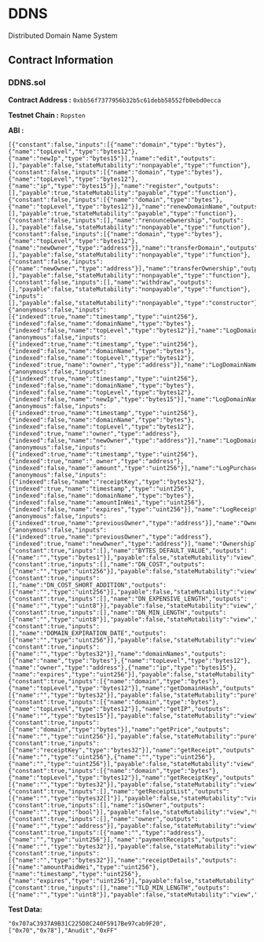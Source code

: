 # DDNS
Distributed Domain Name System

## Contract Information

### DDNS.sol
**Contract Address :** 
`0xbb56f7377956b32b5c61debb58552fb0ebd0ecca`

**Testnet Chain :** 
`Ropsten`

**ABI :**

    [{"constant":false,"inputs":[{"name":"domain","type":"bytes"},{"name":"topLevel","type":"bytes12"},{"name":"newIp","type":"bytes15"}],"name":"edit","outputs":[],"payable":false,"stateMutability":"nonpayable","type":"function"},{"constant":false,"inputs":[{"name":"domain","type":"bytes"},{"name":"topLevel","type":"bytes12"},{"name":"ip","type":"bytes15"}],"name":"register","outputs":[],"payable":true,"stateMutability":"payable","type":"function"},{"constant":false,"inputs":[{"name":"domain","type":"bytes"},{"name":"topLevel","type":"bytes12"}],"name":"renewDomainName","outputs":[],"payable":true,"stateMutability":"payable","type":"function"},{"constant":false,"inputs":[],"name":"renounceOwnership","outputs":[],"payable":false,"stateMutability":"nonpayable","type":"function"},{"constant":false,"inputs":[{"name":"domain","type":"bytes"},{"name":"topLevel","type":"bytes12"},{"name":"newOwner","type":"address"}],"name":"transferDomain","outputs":[],"payable":false,"stateMutability":"nonpayable","type":"function"},{"constant":false,"inputs":[{"name":"newOwner","type":"address"}],"name":"transferOwnership","outputs":[],"payable":false,"stateMutability":"nonpayable","type":"function"},{"constant":false,"inputs":[],"name":"withdraw","outputs":[],"payable":false,"stateMutability":"nonpayable","type":"function"},{"inputs":[],"payable":false,"stateMutability":"nonpayable","type":"constructor"},{"anonymous":false,"inputs":[{"indexed":true,"name":"timestamp","type":"uint256"},{"indexed":false,"name":"domainName","type":"bytes"},{"indexed":false,"name":"topLevel","type":"bytes12"}],"name":"LogDomainNameRegistered","type":"event"},{"anonymous":false,"inputs":[{"indexed":true,"name":"timestamp","type":"uint256"},{"indexed":false,"name":"domainName","type":"bytes"},{"indexed":false,"name":"topLevel","type":"bytes12"},{"indexed":true,"name":"owner","type":"address"}],"name":"LogDomainNameRenewed","type":"event"},{"anonymous":false,"inputs":[{"indexed":true,"name":"timestamp","type":"uint256"},{"indexed":false,"name":"domainName","type":"bytes"},{"indexed":false,"name":"topLevel","type":"bytes12"},{"indexed":false,"name":"newIp","type":"bytes15"}],"name":"LogDomainNameEdited","type":"event"},{"anonymous":false,"inputs":[{"indexed":true,"name":"timestamp","type":"uint256"},{"indexed":false,"name":"domainName","type":"bytes"},{"indexed":false,"name":"topLevel","type":"bytes12"},{"indexed":true,"name":"owner","type":"address"},{"indexed":false,"name":"newOwner","type":"address"}],"name":"LogDomainNameTransferred","type":"event"},{"anonymous":false,"inputs":[{"indexed":true,"name":"timestamp","type":"uint256"},{"indexed":true,"name":"_owner","type":"address"},{"indexed":false,"name":"amount","type":"uint256"}],"name":"LogPurchaseChangeReturned","type":"event"},{"anonymous":false,"inputs":[{"indexed":false,"name":"receiptKey","type":"bytes32"},{"indexed":true,"name":"timestamp","type":"uint256"},{"indexed":false,"name":"domainName","type":"bytes"},{"indexed":false,"name":"amountInWei","type":"uint256"},{"indexed":false,"name":"expires","type":"uint256"}],"name":"LogReceipt","type":"event"},{"anonymous":false,"inputs":[{"indexed":true,"name":"previousOwner","type":"address"}],"name":"OwnershipRenounced","type":"event"},{"anonymous":false,"inputs":[{"indexed":true,"name":"previousOwner","type":"address"},{"indexed":true,"name":"newOwner","type":"address"}],"name":"OwnershipTransferred","type":"event"},{"constant":true,"inputs":[],"name":"BYTES_DEFAULT_VALUE","outputs":[{"name":"","type":"bytes1"}],"payable":false,"stateMutability":"view","type":"function"},{"constant":true,"inputs":[],"name":"DN_COST","outputs":[{"name":"","type":"uint256"}],"payable":false,"stateMutability":"view","type":"function"},{"constant":true,"inputs":[],"name":"DN_COST_SHORT_ADDITION","outputs":[{"name":"","type":"uint256"}],"payable":false,"stateMutability":"view","type":"function"},{"constant":true,"inputs":[],"name":"DN_EXPENSIVE_LENGTH","outputs":[{"name":"","type":"uint8"}],"payable":false,"stateMutability":"view","type":"function"},{"constant":true,"inputs":[],"name":"DN_MIN_LENGTH","outputs":[{"name":"","type":"uint8"}],"payable":false,"stateMutability":"view","type":"function"},{"constant":true,"inputs":[],"name":"DOMAIN_EXPIRATION_DATE","outputs":[{"name":"","type":"uint256"}],"payable":false,"stateMutability":"view","type":"function"},{"constant":true,"inputs":[{"name":"","type":"bytes32"}],"name":"domainNames","outputs":[{"name":"name","type":"bytes"},{"name":"topLevel","type":"bytes12"},{"name":"owner","type":"address"},{"name":"ip","type":"bytes15"},{"name":"expires","type":"uint256"}],"payable":false,"stateMutability":"view","type":"function"},{"constant":true,"inputs":[{"name":"domain","type":"bytes"},{"name":"topLevel","type":"bytes12"}],"name":"getDomainHash","outputs":[{"name":"","type":"bytes32"}],"payable":false,"stateMutability":"pure","type":"function"},{"constant":true,"inputs":[{"name":"domain","type":"bytes"},{"name":"topLevel","type":"bytes12"}],"name":"getIP","outputs":[{"name":"","type":"bytes15"}],"payable":false,"stateMutability":"view","type":"function"},{"constant":true,"inputs":[{"name":"domain","type":"bytes"}],"name":"getPrice","outputs":[{"name":"","type":"uint256"}],"payable":false,"stateMutability":"pure","type":"function"},{"constant":true,"inputs":[{"name":"receiptKey","type":"bytes32"}],"name":"getReceipt","outputs":[{"name":"","type":"uint256"},{"name":"","type":"uint256"},{"name":"","type":"uint256"}],"payable":false,"stateMutability":"view","type":"function"},{"constant":true,"inputs":[{"name":"domain","type":"bytes"},{"name":"topLevel","type":"bytes12"}],"name":"getReceiptKey","outputs":[{"name":"","type":"bytes32"}],"payable":false,"stateMutability":"view","type":"function"},{"constant":true,"inputs":[],"name":"getReceiptList","outputs":[{"name":"","type":"bytes32[]"}],"payable":false,"stateMutability":"view","type":"function"},{"constant":true,"inputs":[],"name":"isOwner","outputs":[{"name":"","type":"bool"}],"payable":false,"stateMutability":"view","type":"function"},{"constant":true,"inputs":[],"name":"owner","outputs":[{"name":"","type":"address"}],"payable":false,"stateMutability":"view","type":"function"},{"constant":true,"inputs":[{"name":"","type":"address"},{"name":"","type":"uint256"}],"name":"paymentReceipts","outputs":[{"name":"","type":"bytes32"}],"payable":false,"stateMutability":"view","type":"function"},{"constant":true,"inputs":[{"name":"","type":"bytes32"}],"name":"receiptDetails","outputs":[{"name":"amountPaidWei","type":"uint256"},{"name":"timestamp","type":"uint256"},{"name":"expires","type":"uint256"}],"payable":false,"stateMutability":"view","type":"function"},{"constant":true,"inputs":[],"name":"TLD_MIN_LENGTH","outputs":[{"name":"","type":"uint8"}],"payable":false,"stateMutability":"view","type":"function"}]

**Test Data:**

    "0x707aC3937A9B31C225D8C240F5917Be97cab9F20", ["0x70","0x78"],"Anudit","0xFF"

